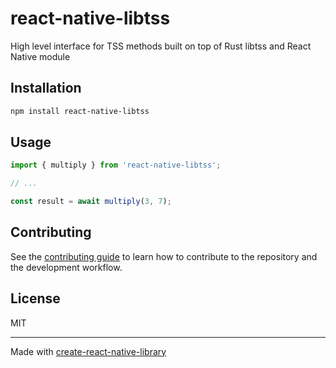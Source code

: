 # react-native-libtss

High level interface for TSS methods built on top of Rust libtss and React Native module

## Installation

```sh
npm install react-native-libtss
```

## Usage


```js
import { multiply } from 'react-native-libtss';

// ...

const result = await multiply(3, 7);
```


## Contributing

See the [contributing guide](CONTRIBUTING.md) to learn how to contribute to the repository and the development workflow.

## License

MIT

---

Made with [create-react-native-library](https://github.com/callstack/react-native-builder-bob)
